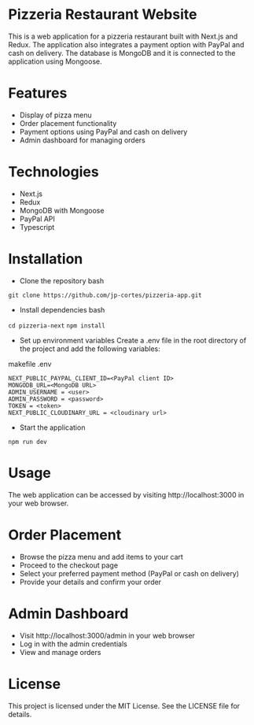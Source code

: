 # Pizzeria Restaurant Website
This is a web application for a pizzeria restaurant built with Next.js and Redux. The application also integrates a payment option with PayPal and cash on delivery. The database is MongoDB and it is connected to the application using Mongoose.

# Features
* Display of pizza menu
* Order placement functionality
* Payment options using PayPal and cash on delivery
* Admin dashboard for managing orders

# Technologies
* Next.js
* Redux
* MongoDB with Mongoose
* PayPal API
* Typescript

# Installation
* Clone the repository
bash
```
git clone https://github.com/jp-cortes/pizzeria-app.git
```
* Install dependencies
bash

```cd pizzeria-next```
```npm install```

* Set up environment variables
Create a .env file in the root directory of the project and add the following variables:

makefile .env
```
NEXT_PUBLIC_PAYPAL_CLIENT_ID=<PayPal client ID>
MONGODB_URL=<MongoDB URL>
ADMIN_USERNAME = <user>
ADMIN_PASSWORD = <password>
TOKEN = <token>
NEXT_PUBLIC_CLOUDINARY_URL = <cloudinary url>
```
* Start the application

```
npm run dev
```
# Usage
The web application can be accessed by visiting http://localhost:3000 in your web browser.

# Order Placement
* Browse the pizza menu and add items to your cart
* Proceed to the checkout page
* Select your preferred payment method (PayPal or cash on delivery)
* Provide your details and confirm your order

# Admin Dashboard
* Visit http://localhost:3000/admin in your web browser
* Log in with the admin credentials
* View and manage orders

# License
This project is licensed under the MIT License. See the LICENSE file for details.
